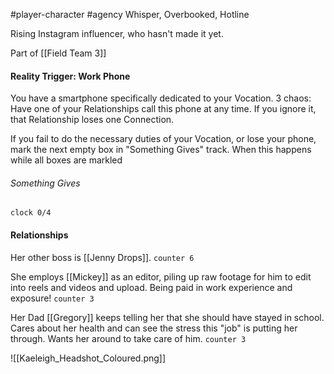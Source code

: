 #player-character #agency
Whisper, Overbooked, Hotline

Rising Instagram influencer, who hasn't made it yet.

Part of [[Field Team 3]]

#### Reality Trigger: Work Phone
You have a smartphone specifically dedicated to your Vocation.
3 chaos: Have one of your Relationships call this phone at any time.
If you ignore it, that Relationship loses one Connection.

If you fail to do the necessary duties of your Vocation, or lose your phone, mark the next empty box in "Something Gives" track. When this happens while all boxes are markled

###### Something Gives
`clock 0/4`

#### Relationships
Her other boss is [[Jenny Drops]]. `counter 6`

She employs [[Mickey]] as an editor, piling up raw footage for him to edit into reels and videos and upload. Being paid in work experience and exposure! `counter 3`

Her Dad [[Gregory]] keeps telling her that she should have stayed in school. Cares about her health and can see the stress this "job" is putting her through. Wants her around to take care of him. `counter 3`



![[Kaeleigh_Headshot_Coloured.png]]